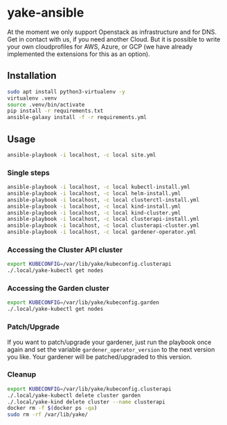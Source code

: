 # yake-ansible

At the moment we only support Openstack as infrastructure and for DNS. Get in contact with us, if you need another Cloud.
But it is possible to write your own cloudprofiles for AWS, Azure, or GCP (we have already implemented the extensions for this as an option).

## Installation

```bash
sudo apt install python3-virtualenv -y
virtualenv .venv
source .venv/bin/activate
pip install -r requirements.txt
ansible-galaxy install -f -r requirements.yml
```

## Usage

```bash
ansible-playbook -i localhost, -c local site.yml
```

### Single steps

```bash
ansible-playbook -i localhost, -c local kubectl-install.yml
ansible-playbook -i localhost, -c local helm-install.yml
ansible-playbook -i localhost, -c local clusterctl-install.yml
ansible-playbook -i localhost, -c local kind-install.yml
ansible-playbook -i localhost, -c local kind-cluster.yml
ansible-playbook -i localhost, -c local clusterapi-install.yml
ansible-playbook -i localhost, -c local clusterapi-cluster.yml
ansible-playbook -i localhost, -c local gardener-operator.yml
```

### Accessing the Cluster API cluster

```bash
export KUBECONFIG=/var/lib/yake/kubeconfig.clusterapi
./.local/yake-kubectl get nodes
```

### Accessing the Garden cluster

```bash
export KUBECONFIG=/var/lib/yake/kubeconfig.garden
./.local/yake-kubectl get nodes
```

### Patch/Upgrade
If you want to patch/upgrade your gardener, just run the playbook once again and set the variable `gardener_operator_version` to the next version you like. Your gardener will be patched/upgraded to this version.

### Cleanup

```bash
export KUBECONFIG=/var/lib/yake/kubeconfig.clusterapi
./.local/yake-kubectl delete cluster garden
./.local/yake-kind delete cluster --name clusterapi
docker rm -f $(docker ps -qa)
sudo rm -rf /var/lib/yake/
```
